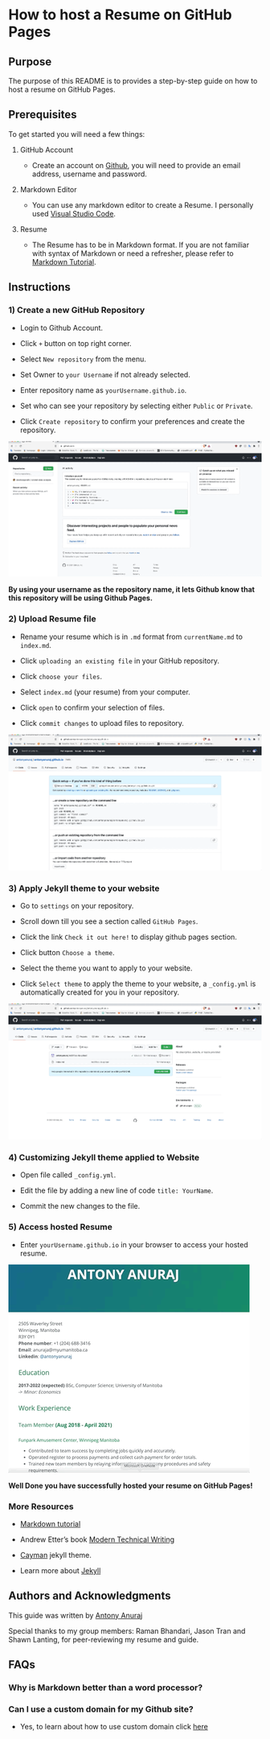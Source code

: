 # How to host a Resume on GitHub Pages  

## Purpose  

The purpose of this README is to provides a step-by-step guide on how to host a resume on GitHub Pages.  

## Prerequisites  

To get started you will need a few things:  

1) GitHub Account  
    - Create an account on [Github](https://github.com), you will need to provide an email address, username and password.  

2) Markdown Editor 

    - You can use any markdown editor to create a Resume. I personally used [Visual Studio Code](https://code.visualstudio.com/).  

3) Resume  

    - The Resume has to be in Markdown format. If you are not familiar with syntax of Markdown or need a refresher, please refer to [Markdown Tutorial](https://www.markdowntutorial.com/).  

## Instructions  

### 1) Create a new GitHub Repository  

   - Login to Github Account.  

   - Click `+` button on top right corner.  

   - Select `New repository` from the menu.  

   - Set Owner to `your Username` if not already selected.  

   - Enter repository name as `yourUsername.github.io`.  
   - Set who can see your repository by selecting either `Public` or `Private`.
   - Click `Create repository` to confirm your preferences and create the repository.  

![creating repository](gifs/createRepository.gif)  

__By using your username as the repository name, it lets Github know that this repository will be using Github Pages.__  

### 2) Upload Resume file  

   - Rename your resume which is in `.md` format from `currentName.md` to `index.md`.  

   - Click `uploading an existing file` in your GitHub repository.  

   - Click `choose your files`.  

   - Select `index.md` (your resume) from your computer.  

   - Click `open` to confirm your selection of files.  

   - Click `commit changes` to upload files to repository.  

![uploading file](gifs/fileUpload.gif)  

### 3) Apply Jekyll theme to your website  

   - Go to `settings` on your repository.  

   - Scroll down till you see a section called `GitHub Pages`.  

   - Click the link `Check it out here!` to display github pages section.  

   - Click button `Choose a theme`.

   - Select the theme you want to apply to your website.  

   - Click `Select theme` to apply the theme to your website, a `_config.yml` is automatically created for you in your repository.    

![apply theme](gifs/applyTheme.gif)  

### 4) Customizing Jekyll theme applied to Website  

- Open file called `_config.yml`.  

- Edit the file by adding a new line of code `title: YourName`.  

- Commit the new changes to the file.  

### 5) Access hosted Resume  

- Enter `yourUsername.github.io` in your browser to access your hosted resume.  

![Resume gif](gifs/resume.gif)  

**Well Done you have successfully hosted your resume on GitHub Pages!**  

### More Resources  

- [Markdown tutorial](https://www.markdowntutorial.com/)  

- Andrew Etter’s book [Modern Technical Writing](https://www.amazon.ca/Modern-Technical-Writing-Introduction-Documentation-ebook/dp/B01A2QL9SS)  

- [Cayman](https://github.com/pages-themes/cayman) jekyll theme.  

- Learn more about [Jekyll](https://jekyllrb.com/)  

## Authors and Acknowledgments  

This guide was written by [Antony Anuraj](https://github.com/antonyanuraj)  

Special thanks to my group members: Raman Bhandari, Jason Tran and Shawn Lanting, for peer-reviewing my resume and guide.

## FAQs  

### Why is Markdown better than a word processor?  


### Can I use a custom domain for my Github site?  

  - Yes, to learn about how to use custom domain click [here](https://docs.github.com/en/pages/configuring-a-custom-domain-for-your-github-pages-site/about-custom-domains-and-github-pages)  